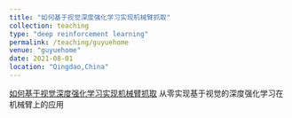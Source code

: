 ```yaml
---
title: "如何基于视觉深度强化学习实现机械臂抓取"
collection: teaching
type: "deep reinforcement learning"
permalink: /teaching/guyuehome
venue: "guyuehome"
date: 2021-08-01
location: "Qingdao,China"
---
```


[如何基于视觉深度强化学习实现机械臂抓取](https://class.guyuehome.com/detail/p_610c9bf8e4b0bf6430024656/6)
从零实现基于视觉的深度强化学习在机械臂上的应用